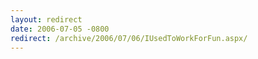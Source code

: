 ```yaml
---
layout: redirect
date: 2006-07-05 -0800
redirect: /archive/2006/07/06/IUsedToWorkForFun.aspx/
---
```

